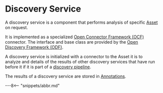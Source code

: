 <!-- SPDX-License-Identifier: CC-BY-4.0 -->
<!-- Copyright Contributors to the ODPi Egeria project. -->

# Discovery Service

A discovery service is a component that performs analysis of specific
[Asset](/concepts/asset) on request.

It is implemented as a specialized [Open Connector Framework (OCF)](/frameworks/ocf/overview)
connector.  The interface and base class are provided by the [Open Discovery Framework (ODF)](/frameworks/odf/overview).

A discovery service is initialized with a connector to the Asset it is to analyze and details of
the results of other discovery services that have run before it if it is part of a
[discovery pipeline](discovery-pipeline.md).

The results of a discovery service are stored in [Annotations](discovery-annotation.md).


---8<-- "snippets/abbr.md"